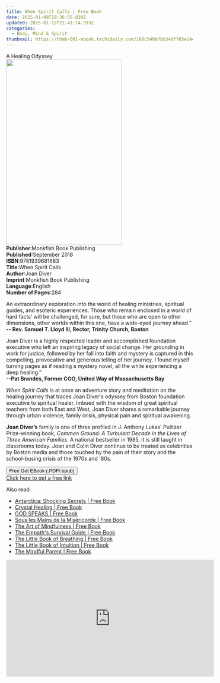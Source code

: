 ```yaml
---
title: When Spirit Calls | Free Book
date: 2025-01-09T18:36:55.830Z
updated: 2025-01-12T21:41:14.593Z
categories:
  - Body, Mind & Spirit
thumbnail: https://thmb-001-ebook.techidaily.com/168c540b7bb348f785e2446ff9ef45455bd1864a62ed82294d7d581f61a25747.jpg
---
```

<main id="book-container">
  <div class="flex flex-col">
    <div class="book-brief flex-1 py-6 px-4 sm:p-6 md:py-10 md:px-8">
      <!-- brief-->
      <div class="book-brief-main">A Healing Odyssey</div>
    </div>
    <div
      class="book-meta-info flex-1 grid gap-4 col-start-1 col-end-3 row-start-1 sm:mb-6 sm:grid-cols-4 lg:gap-6 lg:col-start-2 lg:row-end-6 lg:row-span-6 lg:mb-0"
    >
      <div
        class="book-meta-info-left place-content-center mt-4 p-4 text-sm leading-6 col-start-2 col-span-2 dark:text-slate-400"
      >
        <img
          class="w-full h-500 object-cover rounded-lg sm:h-255 sm:col-span-2 lg:col-span-full"
          src="https://img-001-ebook.techidaily.com/6a5e68f972c4b65f7aed0aabaa4a3101a7e5e2ab190e6732fda29fd34887891e.jpg"
          alt=""
          width="312"
          height="500"
        />
      </div>
      <div
        class="book-meta-info-right mt-2 col-start-1 row-start-2 col-span-3 self-center"
      >
        <!-- meta data  -->
        <div class="flex flex-col px-4 md:px-8">
          <div class="flex-1">
            <strong>Publisher</strong>:<span class="px-2"
              >Monkfish Book Publishing</span
            >
          </div>
          <div class="flex-1">
            <strong>Published</strong>:<span class="px-2">September 2018</span>
          </div>
          <div class="flex-1">
            <strong>ISBN</strong>:<span class="px-2">9781939681683</span>
          </div>
          <div class="flex-1">
            <strong>Title</strong>:<span class="px-2">When Spirit Calls</span>
          </div>
          <div class="flex-1">
            <strong>Author</strong>:<span class="px-2">Joan Diver</span>
          </div>
          <div class="flex-1">
            <strong>Imprint</strong>:<span class="px-2"
              >Monkfish Book Publishing</span
            >
          </div>
          <div class="flex-1">
            <strong>Language</strong>:<span class="px-2">English</span>
          </div>
          <div class="flex-1">
            <strong>Number of Pages</strong>:<span class="px-2">284</span>
          </div>
        </div>
      </div>
    </div>
    <div class="book-description flex-1 py-6 px-4 sm:p-6 md:py-10 md:px-8">
      <div class="book-description-main">
        <div accordion-content="" id="description">
          <p>
            An extraordinary exploration into the world of healing ministries,
            spiritual guides, and esoteric experiences. Those who remain
            enclosed in a world of hard facts’ will be challenged, for sure, but
            those who are open to other dimensions, other worlds within this
            one, have a wide-eyed journey ahead.”<br /><b
              >-- Rev. Samuel T. Lloyd III, Rector, Trinity Church, Boston</b
            >
          </p>
          <p>
            Joan Diver is a highly respected leader and accomplished foundation
            executive who left an inspiring legacy of social change. Her
            grounding in work for justice, followed by her fall into faith and
            mystery is captured in this compelling, provocative and generous
            telling of her journey. I found myself turning pages as if reading a
            mystery novel, all the while experiencing a deep healing.”<br /><b
              >--Pat Brandes, Former COO, United Way of Massachusetts Bay</b
            >
          </p>
          <p>
            <i>When Spirit Calls</i> is at once an adventure story and
            meditation on the healing journey that traces Joan Diver's odyssey
            from Boston foundation executive to spiritual healer. Imbued with
            the wisdom of great spiritual teachers from both East and West, Joan
            Diver shares a remarkable journey through urban violence, family
            crisis, physical pain and spiritual awakening.
          </p>
          <p>
            <b>Joan Diver’s</b> family is one of three profiled in J. Anthony
            Lukas' Pulitzer Prize-winning book,
            <i
              >Common Ground: A Turbulent Decade in the Lives of Three American
              Families</i
            >. A national bestseller in 1985, it is still taught in classrooms
            today. Joan and Colin Diver continue to be treated as celebrities by
            Boston media and those touched by the pain of their story and the
            school-busing crisis of the 1970s and '80s.
          </p>
        </div>
        <div class="accordion-fader"></div>
      </div>
    </div>
    <div class="book-excerpts flex-1 py-6 px-4 sm:p-6 md:py-10 md:px-8"></div>
    <div
      class="book-about-author flex-1 py-6 px-4 sm:p-6 md:py-10 md:px-8"
    ></div>
    <div class="book-free-get flex-1 py-6 px-4 sm:p-6 md:py-10 md:px-8">
      <button
        id="btn-free-get"
        class="bg-blue-500 hover:bg-blue-700 text-white font-bold py-2 px-4 rounded"
      >
        Free Get EBook (.PDF/.epub)
      </button>
      <div id="countdown-display" class="px-2 text-lg mt-2"></div>
      <a
        id="free-link"
        class="hidden bg-blue-500 hover:bg-blue-700 text-white font-bold py-2 px-4 rounded"
        href="https://www.ebooks.com/en-us/book/96502178/when-spirit-calls/joan-diver/"
        target="_blank"
        >Click here to get a free link</a
      >
    </div>
    <script>
      let countdownTime = 0;
      let countdownInterval = null;
      document
        .getElementById('btn-free-get')
        .addEventListener('click', startCountdown);
      function startCountdown() {
        countdownTime = new Date().getTime() + 60000 * 3;
        countdownInterval = setInterval(updateCountdown, 1000);
        document.getElementById('btn-free-get').disabled = true;
        document
          .getElementById('btn-free-get')
          .classList.add('bg-gray-500', 'cursor-not-allowed');
      }
      function updateCountdown() {
        let currentTime = new Date().getTime();
        let timeLeft = countdownTime - currentTime;
        let secondsLeft = Math.floor(timeLeft / 1000);
        document.getElementById('countdown-display').innerHTML =
          `Remaining time: ${secondsLeft} seconds.`;
        if (secondsLeft <= 0) {
          clearInterval(countdownInterval);
          document.getElementById('btn-free-get').classList.add('hidden');
          document.getElementById('free-link').classList.remove('hidden');
          document.getElementById('countdown-display').innerHTML = '';
        }
      }
    </script>
  </div>
</main>

<ins class="adsbygoogle"
      style="display:block"
      data-ad-client="ca-pub-7571918770474297"
      data-ad-slot="8358498916"
      data-ad-format="auto"
      data-full-width-responsive="true"></ins>
    

<span class="atpl-alsoreadstyle">Also read:</span>
<div><ul>
<li><a href="https://novels-ebooks.techidaily.com/211445689-9781839388477-antarctica-shocking-secrets/"><u>Antarctica: Shocking Secrets | Free Book</u></a></li>
<li><a href="https://novels-ebooks.techidaily.com/211445320--crystal-healing/"><u>Crystal Healing | Free Book</u></a></li>
<li><a href="https://novels-ebooks.techidaily.com/211445470-9798330222865-god-speaks/"><u>GOD SPEAKS | Free Book</u></a></li>
<li><a href="https://novels-ebooks.techidaily.com/211445602-9798330365647-sous-les-mains-de-la-misericorde/"><u>Sous les Mains de la Miséricorde | Free Book</u></a></li>
<li><a href="https://novels-ebooks.techidaily.com/211445543-9798330367054-the-art-of-mindfulness/"><u>The Art of Mindfulness | Free Book</u></a></li>
<li><a href="https://novels-ebooks.techidaily.com/211445541-9798330367115-the-empaths-survival-guide/"><u>The Empath's Survival Guide | Free Book</u></a></li>
<li><a href="https://novels-ebooks.techidaily.com/211445314--the-little-book-of-breathing/"><u>The Little Book of Breathing | Free Book</u></a></li>
<li><a href="https://novels-ebooks.techidaily.com/211445318--the-little-book-of-intuition/"><u>The Little Book of Intuition | Free Book</u></a></li>
<li><a href="https://novels-ebooks.techidaily.com/211445693-9798330369416-the-mindful-parent/"><u>The Mindful Parent | Free Book</u></a></li>
</ul></div>

<!-- affiliate ads begin -->
<iframe width="560" height="315" src="https://www.youtube.com/embed/LlVkEwpjKKo?si=hXi-mchMaJvbnIzM" title="YouTube video player" frameborder="0" allow="accelerometer; autoplay; clipboard-write; encrypted-media; gyroscope; picture-in-picture; web-share" referrerpolicy="strict-origin-when-cross-origin" allowfullscreen></iframe>
<!-- affiliate ads end -->

